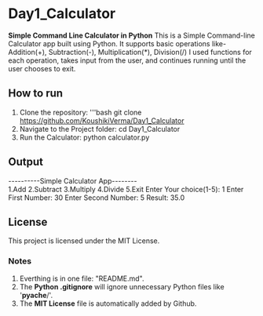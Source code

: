 # Day1_Calculator

**Simple Command Line Calculator in Python**
This is a  Simple Command-line Calculator app built using Python.
It supports basic operations like- Addition(+), Subtraction(-), Multiplication(*), Division(/)
I used functions for each operation, takes input from the user, and continues running until the user chooses to exit. 

## How to run 
1. Clone the repository:
   '''bash
      git clone https://github.com/KoushikiVerma/Day1_Calculator
2. Navigate to the Project folder:
    cd Day1_Calculator
3. Run the Calculator:
     python calculator.py

## Output
  ----------Simple Calculator App--------       
1.Add
2.Subtract
3.Multiply
4.Divide
5.Exit
Enter Your choice(1-5): 1
Enter First Number: 30
Enter Second Number: 5
Result: 35.0

## License
This project is licensed under the MIT License.

### Notes
1. Everthing is in one file: "README.md".
2. The **Python .gitignore** will ignore unnecessary Python files like '__pyache__/'.
3. The **MIT License** file is automatically added by Github.
